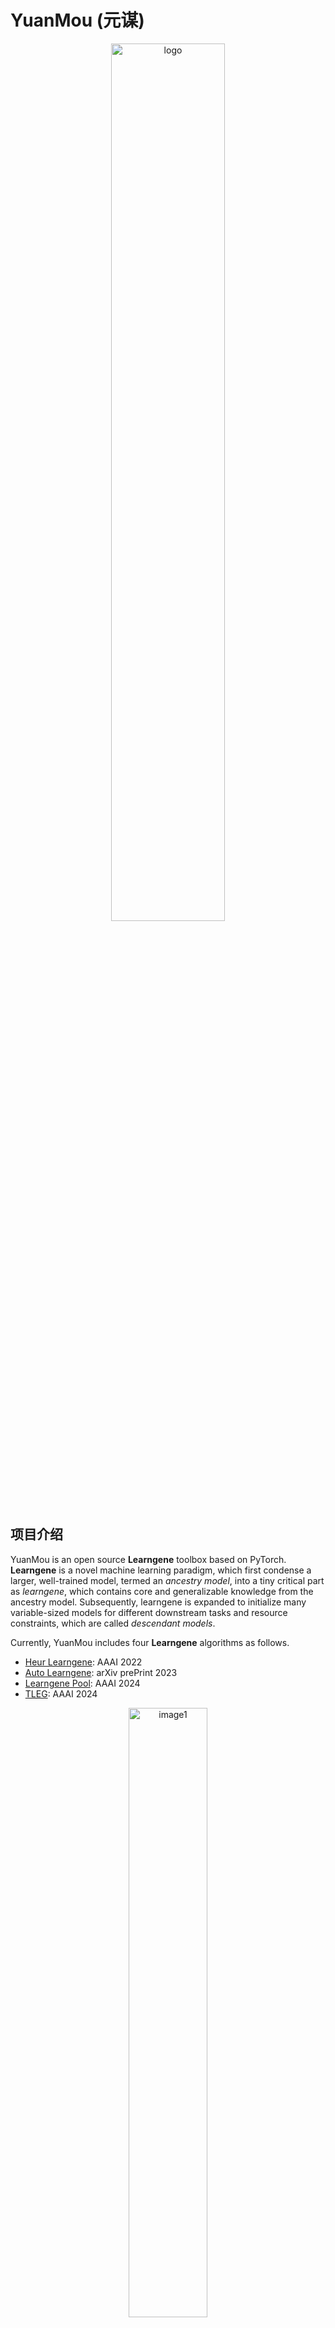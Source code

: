 # YuanMou (元谋)

<p align="center">
  <img src="./sources/logo.jpg" alt="logo" width="60%"/>
</p>



## 项目介绍

YuanMou is an open source **Learngene** toolbox based on PyTorch. **Learngene** is a novel machine learning paradigm, which first condense a larger, well-trained model, termed an *ancestry model*, into a tiny critical part as *learngene*, which contains core and generalizable knowledge from the ancestry model. Subsequently, learngene is expanded to initialize many variable-sized models for different downstream tasks and resource constraints, which are called *descendant models*. 

Currently, YuanMou includes four **Learngene** algorithms as follows.

+ [Heur Learngene]( https://arxiv.org/abs/2106.06788): AAAI 2022
+ [Auto Learngene](https://arxiv.org/abs/2305.02279): arXiv prePrint 2023
+ [Learngene Pool](https://arxiv.org/abs/2312.05743): AAAI 2024
+ [TLEG](https://arxiv.org/abs/2312.05614): AAAI 2024

<p align="center">
  <img src="./sources/fig1.png" alt="image1" width="50%"/>
</p>


## Advantages

We employed Heur Learngene and Auto Learngene on the currently well-known large language model [**Llama2-7B**](https://ai.meta.com/llama/) and demonstrated that, with vanilla [LoRa](https://arxiv.org/abs/2106.09685) as the baseline, **Learngene** has the following advantages：

+ ### Better performance

  By employing Heur Learngene and Auto Learngene, fine-tuning the same number of epochs on a large language model leads to improved performance.

<p align="center">
  <img src="./sources/fig2.jpg" alt="image2" width="40%"/>
</p>




+ ### Faster convergence

  By employing Heur Learngene and Auto Learngene, the number of epochs required for large language models to converge has been reduced by **30%** and **40%** respectively.

<p align="center">
  <img src="./sources/fig3.jpg" alt="image3" width="40%"/>
</p>




+ ### Fewer GPU days

  By employing Heur Learngene and Auto Learngene, the GPU days required for fine-tuning large language models have been reduced by **30%** and **40%** respectively, thereby reducing resource costs.

<p align="center">
  <img src="./sources/fig4.jpg" alt="image4" width="40%"/>
</p>




+ ### Fewer training samples

  By employing Heur Learngene and Auto Learngene, fine-tuning large language models requires only **60%** and **50%** of the data respectively, further reducing resource costs.

<p align="center">
  <img src="./sources/fig5.jpg" alt="image5" width="40%"/>
</p>



## Get Started

We provide a brief tutorial for YuanMou.

### Clone

```
git clone https://github.com/Learngene-YuanMou/YuanMou.git
cd YuanMou
```



### Requirements

- Python 3.8
- PyTorch 2.0.1 or higher
- torchvison 0.15.2 or higher
- tensorboard
- numpy
- yacs
- tqdm



### Preparing Datasets

| Dataset name  | Categories | Images     | link                                                         |
| ------------- | ---------- | ---------- | ------------------------------------------------------------ |
| CIFAR-100     | 100        | 50,000     | https://www.cs.toronto.edu/~kriz/cifar-100-python.tar.gz     |
| Mini-ImageNet | 100        | 60,000     | https://github.com/twitter-research/meta-learning-lstm/tree/master/data/miniImagenet |
| ImageNet-1K   | 1000       | 14,197,122 | https://image-net.org/download.php                           |



#### Downloading Datasets

You can download dataset to the data directory from the link above or from paddle link. We here take `CIFAR-100`as an example.

```python
cd utils/datasets
wget https://www.cs.toronto.edu/~kriz/cifar-100-python.tar.gz
```



### Examples

Take Learngene Pool as an example. Note that you need to modify the `output_dir` and `data_path` in the `.yaml`.



#### Train and extract learngene

If we want to build the learngene pool with 18 instances, execute the following commands.

The learnegene extracted from the following line of code is deit_base9_patch16_224:

```python
cd learngene_methods/learngene_pool
python distill.py --config configs/conf_aux_base9.yaml
```

The default parameters of the experiment are shown in `configs/conf_aux_base9.yaml`. 

The learnegene extracted from the following line of code is deit_tiny9_patch16_224:

```python
cd learngene_methods/learngene_pool
python distill.py --config configs/conf_aux_tiny9.yaml
```

The default parameters of the experiment are shown in `configs/conf_aux_tiny9.yaml`. 



#### Build the learngene pool

In this section, we can construct the learngene pool from the extracted learngenes.

```python
cd learngene_methods/learngene_pool
python main.py --config configs/conf_build.yaml
```

The default parameters of the experiment are shown in `configs/conf_build.yaml`.



#### Initialize with learngene and test

In this section, we use learngene to initialize the descendant network and test the performence.

```python
cd learngene_methods/learngene_pool
python main.py --config configs/conf_ini.yaml
```

The default parameters of the experiment are shown in `configs/conf_ini.yaml`.

To build learngene pool and descendant models of different sizes, you only need to modify some hyper-parameters.



## License

This project is released under the [MIT license](https://github.com/Learngene-YuanMou/YuanMou/blob/master/LICENSE).



## Citations

If you use this toolbox in your research, please cite these papers.

<a name="HeurLearngene"></a>

```bibtex
@inproceedings{wang2021learngene,
   title={Learngene: From Open-World to Your Learning Task}, 
    author={Wang, Qiufeng and Geng, Xin and Lin, Shuxia and Xia, Shiyu and Qi, Lei and Xu, Ning},
   booktitle={AAAI}
   year={2022}
}
```

<a name="AutoLearngene"></a>

```bibtex
@misc{wang2023learngene,
      title={Learngene: Inheriting Condensed Knowledge from the Ancestry Model to Descendant Models}, 
     author={Qiufeng Wang and Xu Yang and Shuxia Lin and Jing Wang and Xin Geng},
     year={2023},
     eprint={2305.02279},
     archivePrefix={arXiv},
     primaryClass={cs.LG}
}
```

<a name="LearngenePool"></a>

```bibtex
@inproceedings{shi2024learngenepool,
  title={Building Variable-sized Models via Learngene Pool},
  author={Shi, Boyu and Xia, Shiyu and Yang, Xu and Chen, Haokun and Kou, Zhiqiang and Geng, Xin},
  booktitle={AAAI},
  year={2024}
}
```

<a name="TLEG"></a>

``` bibtex
@inproceedings{xia2024tleg,
  title={Transformer as Linear Expansion of Learngene},
  author={Xia, Shiyu and Zhang, Miaosen and Xu, Yang and Chen, Ruiming and Chen, Haokun and Xin, Geng},
  booktitle={AAAI},
  year={2024}
}
```



## Contacts

If you have any questions about our work, please do not hesitate to contact us by emails.

Wenxuan Zhu: zhuwx@seu.edu.cn

Yuankun Zu: zyk0418@seu.edu.cn



## Acknowledgements

Our project references the codes in the following repos.

+ [Heur Learngene](https://github.com/BruceQFWang/learngene)
+ [Deit](https://github.com/facebookresearch/deit)
